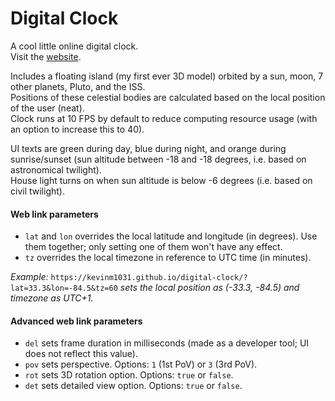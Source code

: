 # Digital Clock

A cool little online digital clock.  
Visit the [website](https://kevinm1031.github.io/digital-clock/?del=25).

Includes a floating island (my first ever 3D model) orbited by a sun, moon, 7 other planets, Pluto, and the ISS.  
Positions of these celestial bodies are calculated based on the local position of the user (neat).  
Clock runs at 10 FPS by default to reduce computing resource usage (with an option to increase this to 40).

UI texts are green during day, blue during night, and orange during sunrise/sunset (sun altitude between -18 and -18 degrees, i.e. based on astronomical twilight).  
House light turns on when sun altitude is below -6 degrees (i.e. based on civil twilight).

#### Web link parameters
- `lat` and `lon` overrides the local latitude and longitude (in degrees). Use them together; only setting one of them won't have any effect.
- `tz` overrides the local timezone in reference to UTC time (in minutes).

*Example:* `https://kevinm1031.github.io/digital-clock/?lat=33.3&lon=-84.5&tz=60` *sets the local position as (-33.3, -84.5) and timezone as UTC+1.*

#### Advanced web link parameters
- `del` sets frame duration in milliseconds (made as a developer tool; UI does not reflect this value).
- `pov` sets perspective. Options: `1` (1st PoV) or `3` (3rd PoV).
- `rot` sets 3D rotation option. Options: `true` or `false`.
- `det` sets detailed view option. Options: `true` or `false`.
